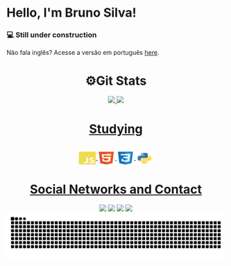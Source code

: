 <h1>Hello, I'm Bruno Silva!</h1>
<h3>💻 Still under construction</h3>

Não fala inglês? Acesse a versão em português [here](https://github.com/ibrunosilva/ibrunosilva/blob/main/README.md).<br>

<!--
Dashboard de status do Github
-->
<h1 align="center">⚙Git Stats</h1>

 <div align="center">
  <a href="https://github.com/ibrunosilva">
  <img height="180em" src="https://github-readme-stats.vercel.app/api?username=ibrunosilva&show_icons=true&theme=codeSTACKr&include_all_commits=true&count_private=true"/>
  <img height="180em" src="https://github-readme-stats.vercel.app/api/top-langs/?username=ibrunosilva&layout=compact&langs_count=16&theme=codeSTACKr"/>
</div>

<!--
Tópico com o que estou estudando atualmente
-->
   <h1 align="center">Studying</h1>
<div style="display: inline_block": align=center><br>
  <img align="center" alt="Bruno-Js" height="30" width="40" src="https://raw.githubusercontent.com/devicons/devicon/master/icons/javascript/javascript-plain.svg">
  <img align="center" alt="Bruno-HTML" height="30" width="40" src="https://raw.githubusercontent.com/devicons/devicon/master/icons/html5/html5-original.svg">
  <img align="center" alt="Bruno-CSS" height="30" width="40" src="https://raw.githubusercontent.com/devicons/devicon/master/icons/css3/css3-original.svg">
  <img align="center" alt="Bruno-Python" height="30" width="40" src="https://raw.githubusercontent.com/devicons/devicon/master/icons/python/python-original.svg">
</div>

<!--
Minhas Redes Sociais
-->
 <h1 align="center">Social Networks and Contact</h1>
<div align="center">
  <a href="https://www.linkedin.com/in/contatobrunosilva" target="_blank"><img src="https://img.shields.io/badge/-LinkedIn-%230077B5?style=for-the-badge&logo=linkedin&logoColor=white" target="_blank"></a>
  <a href="https://instagram.com/ibrunosilva" target="_blank"><img src="https://img.shields.io/badge/-Instagram-%23E4405F?style=for-the-badge&logo=instagram&logoColor=white" target="_blank"></a>
  <a href="https://wa.me/5581997005009" target="_blank"><img src="https://img.shields.io/badge/WhatsApp-25D366?style=for-the-badge&logo=whatsapp&logoColor=white"></a>
  <a href = "mailto:contato.brunosilva@gmail.com"><img src="https://img.shields.io/badge/-Gmail-%23333?style=for-the-badge&logo=gmail&logoColor=white" target="_blank"></a>
   <!---
  <a href="https://discord.gg/G9GPg5SA75" target="_blank"><img src="https://img.shields.io/badge/Discord-7289DA?style=for-the-badge&logo=discord&logoColor=white" target="_blank"></a> 
  --->
 
  <picture>
  <source media="(prefers-color-scheme: dark)" srcset="https://raw.githubusercontent.com/ibrunosilva/ibrunosilva/output/github-contribution-grid-snake-dark.svg">
  <source media="(prefers-color-scheme: light)" srcset="https://raw.githubusercontent.com/ibrunosilva/ibrunosilva/output/github-contribution-grid-snake.svg">
  <img alt="github contribution grid snake animation" src="https://raw.githubusercontent.com/ibrunosilva/ibrunosilva/output/github-contribution-grid-snake.svg">
</picture>
 
</div>

